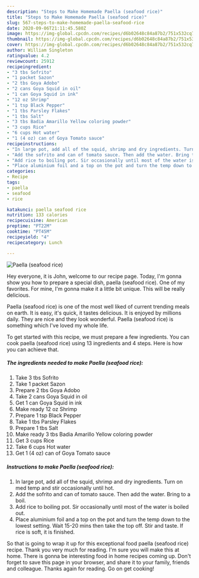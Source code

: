 ```yaml
---
description: "Steps to Make Homemade Paella (seafood rice)"
title: "Steps to Make Homemade Paella (seafood rice)"
slug: 567-steps-to-make-homemade-paella-seafood-rice
date: 2020-09-06T21:11:45.580Z
image: https://img-global.cpcdn.com/recipes/d6b02648c84a87b2/751x532cq70/paella-seafood-rice-recipe-main-photo.jpg
thumbnail: https://img-global.cpcdn.com/recipes/d6b02648c84a87b2/751x532cq70/paella-seafood-rice-recipe-main-photo.jpg
cover: https://img-global.cpcdn.com/recipes/d6b02648c84a87b2/751x532cq70/paella-seafood-rice-recipe-main-photo.jpg
author: William Singleton
ratingvalue: 4.2
reviewcount: 25912
recipeingredient:
- "3 tbs Sofrito"
- "1 packet Sazon"
- "2 tbs Goya Adobo"
- "2 cans Goya Squid in oil"
- "1 can Goya Squid in ink"
- "12 oz Shrimp"
- "1 tsp Black Pepper"
- "1 tbs Parsley Flakes"
- "1 tbs Salt"
- "3 tbs Badia Amarillo Yellow coloring powder"
- "3 cups Rice"
- "6 cups Hot water"
- "1 (4 oz) can of Goya Tomato sauce"
recipeinstructions:
- "In large pot, add all of the squid, shrimp and dry ingredients. Turn on med temp and stir occasionally until hot."
- "Add the sofrito and can of tomato sauce. Then add the water. Bring to a boil."
- "Add rice to boiling pot. Sir occasionally until most of the water is boiled out."
- "Place aluminium foil and a top on the pot and turn the temp down to the lowest setting. Wait 15-20 mins then take the top off. Stir and taste. If rice is soft, it is finished."
categories:
- Recipe
tags:
- paella
- seafood
- rice

katakunci: paella seafood rice 
nutrition: 133 calories
recipecuisine: American
preptime: "PT22M"
cooktime: "PT45M"
recipeyield: "4"
recipecategory: Lunch

---
```



![Paella (seafood rice)](https://img-global.cpcdn.com/recipes/d6b02648c84a87b2/751x532cq70/paella-seafood-rice-recipe-main-photo.jpg)

Hey everyone, it is John, welcome to our recipe page. Today, I'm gonna show you how to prepare a special dish, paella (seafood rice). One of my favorites. For mine, I'm gonna make it a little bit unique. This will be really delicious.

Paella (seafood rice) is one of the most well liked of current trending meals on earth. It is easy, it's quick, it tastes delicious. It is enjoyed by millions daily. They are nice and they look wonderful. Paella (seafood rice) is something which I've loved my whole life.




To get started with this recipe, we must prepare a few ingredients. You can cook paella (seafood rice) using 13 ingredients and 4 steps. Here is how you can achieve that.

<!--inarticleads1-->

##### The ingredients needed to make Paella (seafood rice):

1. Take 3 tbs Sofrito
1. Take 1 packet Sazon
1. Prepare 2 tbs Goya Adobo
1. Take 2 cans Goya Squid in oil
1. Get 1 can Goya Squid in ink
1. Make ready 12 oz Shrimp
1. Prepare 1 tsp Black Pepper
1. Take 1 tbs Parsley Flakes
1. Prepare 1 tbs Salt
1. Make ready 3 tbs Badia Amarillo Yellow coloring powder
1. Get 3 cups Rice
1. Take 6 cups Hot water
1. Get 1 (4 oz) can of Goya Tomato sauce




<!--inarticleads2-->

##### Instructions to make Paella (seafood rice):

1. In large pot, add all of the squid, shrimp and dry ingredients. Turn on med temp and stir occasionally until hot.
1. Add the sofrito and can of tomato sauce. Then add the water. Bring to a boil.
1. Add rice to boiling pot. Sir occasionally until most of the water is boiled out.
1. Place aluminium foil and a top on the pot and turn the temp down to the lowest setting. Wait 15-20 mins then take the top off. Stir and taste. If rice is soft, it is finished.




So that is going to wrap it up for this exceptional food paella (seafood rice) recipe. Thank you very much for reading. I'm sure you will make this at home. There is gonna be interesting food in home recipes coming up. Don't forget to save this page in your browser, and share it to your family, friends and colleague. Thanks again for reading. Go on get cooking!

